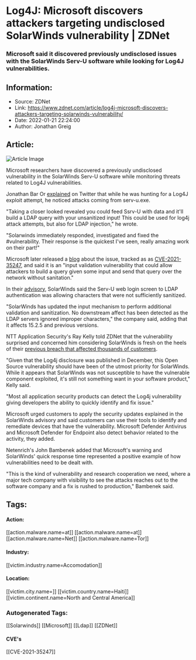 # Log4J: Microsoft discovers attackers targeting undisclosed SolarWinds vulnerability | ZDNet
### Microsoft said it discovered previously undisclosed issues with the SolarWinds Serv-U software while looking for Log4J vulnerabilities.

## Information:
+ Source: ZDNet
+ Link: https://www.zdnet.com/article/log4j-microsoft-discovers-attackers-targeting-solarwinds-vulnerability/
+ Date: 2022-01-21 22:24:00
+ Author: Jonathan Greig


## Article:
![Article Image](https://www.zdnet.com/a/img/resize/e8386e7589069ca850ebc20cd3b1461a05918c2f/2021/07/13/12de2331-93a4-4ee4-89c7-03a97e82d350/solarwinds-releases-security-advisory.jpg?width=770&height=578&fit=crop&auto=webp)

Microsoft researchers have discovered a previously undisclosed vulnerability in the SolarWinds Serv-U software while monitoring threats related to Log4J vulnerabilities. 

Jonathan Bar Or [explained](https://twitter.com/yo_yo_yo_jbo/status/1483950984648806402) on Twitter that while he was hunting for a Log4J exploit attempt, he noticed attacks coming from serv-u.exe. 


"Taking a closer looked revealed you could feed Ssrv-U with data and it'll build a LDAP query with your unsanitized input! This could be used for log4j attack attempts, but also for LDAP injection," he wrote. 

"Solarwinds immediately responded, investigated and fixed the #vulnerability. Their response is the quickest I've seen, really amazing work on their part!"

Microsoft later released a [blog](https://www.microsoft.com/security/blog/2021/12/11/guidance-for-preventing-detecting-and-hunting-for-cve-2021-44228-log4j-2-exploitation/) about the issue, tracked as as [CVE-2021-35247](https://cve.mitre.org/cgi-bin/cvename.cgi?name=CVE-2021-35247), and said it is an "input validation vulnerability that could allow attackers to build a query given some input and send that query over the network without sanitation."

In their [advisory](https://www.solarwinds.com/trust-center/security-advisories/cve-2021-35247), SolarWinds said the Serv-U web login screen to LDAP authentication was allowing characters that were not sufficiently sanitized.

"SolarWinds has updated the input mechanism to perform additional validation and sanitization. No downstream affect has been detected as the LDAP servers ignored improper characters," the company said, adding that it affects 15.2.5 and previous versions. 






NTT Application Security's Ray Kelly told ZDNet that the vulnerability surprised and concerned him considering SolarWinds is fresh on the heels of their [previous breach that affected thousands of customers](https://www.zdnet.com/article/solarwinds-attack-hit-100-companies-and-took-months-of-planning-says-white-house/). 

"Given that the Log4j disclosure was published in December, this Open Source vulnerability should have been of the utmost priority for SolarWinds. While it appears that SolarWinds was not susceptible to have the vulnerable component exploited, it's still not something want in your software product," Kelly said. 

"Most all application security products can detect the Log4j vulnerability giving developers the ability to quickly identify and fix issue." 

Microsoft urged customers to apply the security updates explained in the SolarWinds advisory and said customers can use their tools to identify and remediate devices that have the vulnerability. Microsoft Defender Antivirus and Microsoft Defender for Endpoint also detect behavior related to the activity, they added. 

Netenrich's John Bambenek added that Microsoft's warning and SolarWinds' quick response time represented a positive example of how vulnerabilities need to be dealt with.  

"This is the kind of vulnerability and research cooperation we need, where a major tech company with visibility to see the attacks reaches out to the software company and a fix is rushed to production," Bambenek said. 





## Tags:

#### Action:
[[action.malware.name=at]] [[action.malware.name=at]] [[action.malware.name=Net]] [[action.malware.name=Tor]]

#### Industry:
[[victim.industry.name=Accomodation]]

#### Location:
[[victim.city.name=]] [[victim.country.name=Haiti]] [[victim.continent.name=North and Central America]]

### Autogenerated Tags:
[[Solarwinds]] [[Microsoft]] [[Ldap]] [[ZDNet]]
#### CVE's
[[CVE-2021-35247]]

